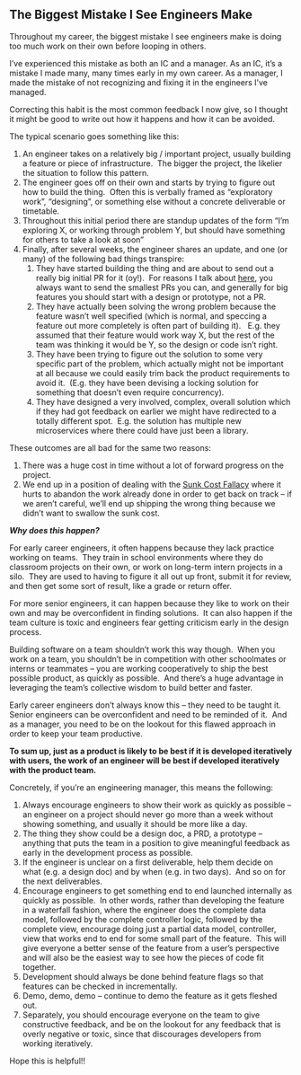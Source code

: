 ## The Biggest Mistake I See Engineers Make

<p>Throughout my career, the biggest mistake I see engineers make is doing too much work on their own before looping in others.&nbsp;&nbsp;</p>

<p>I’ve experienced this mistake as both an IC and a manager. As an IC, it’s a mistake I made many, many times early in my own career. As a manager, I made the mistake of not recognizing and fixing it in the engineers I’ve managed.&nbsp;&nbsp;</p>

<p>Correcting this habit is the most common feedback I now give, so I thought it might be good to write out how it happens and how it can be avoided.</p>

<p>The typical scenario goes something like this:</p>

<ol><li>An engineer takes on a relatively big / important project, usually building a feature or piece of infrastructure.&nbsp; The bigger the project, the likelier the situation to follow this pattern.</li><li>The engineer goes off on their own and starts by trying to figure out how to build the thing.&nbsp; Often this is verbally framed as “exploratory work”, “designing”, or something else without a concrete deliverable or timetable.</li><li>Throughout this initial period there are standup updates of the form “I’m exploring X, or working through problem Y, but should have something for others to take a look at soon”</li><li>Finally, after several weeks, the engineer shares an update, and one (or many) of the following bad things transpire:&nbsp;<ol><li>They have started building the thing and are about to send out a really big initial PR for it (oy!).&nbsp; For reasons I talk about <a href="https://thezbook.com/coding/#small-changes">here</a>, you always want to send the smallest PRs you can, and generally for big features you should start with a design or prototype, not a PR.</li><li>They have actually been solving the wrong problem because the feature wasn’t well specified (which is normal, and speccing a feature out more completely is often part of building it). &nbsp; E.g. they assumed that their feature would work way X, but the rest of the team was thinking it would be Y, so the design or code isn’t right.</li><li>They have been trying to figure out the solution to some very specific part of the problem, which actually might not be important at all because we could easily trim back the product requirements to avoid it.&nbsp; (E.g. they have been devising a locking solution for something that doesn’t even require concurrency).</li><li>They have designed a very involved, complex, overall solution which if they had got feedback on earlier we might have redirected to a totally different spot.&nbsp; E.g. the solution has multiple new microservices where there could have just been a library.</li></ol></li></ol>

<p>These outcomes are all bad for the same two reasons:</p>

<ol><li>There was a huge cost in time without a lot of forward progress on the project.</li><li>We end up in a position of dealing with the <a href="https://thedecisionlab.com/biases/the-sunk-cost-fallacy/">Sunk Cost Fallacy</a> where it hurts to abandon the work already done in order to get back on track – if we aren’t careful, we’ll end up shipping the wrong thing because we didn’t want to swallow the sunk cost.</li></ol>

***Why does this happen?***

<p>For early career engineers, it often happens because they lack practice working on teams.&nbsp; They train in school environments where they do classroom projects on their own, or work on long-term intern projects in a silo.&nbsp; They are used to having to figure it all out up front, submit it for review, and then get some sort of result, like a grade or return offer.</p>

<p>For more senior engineers, it can happen because they like to work on their own and may be overconfident in finding solutions.&nbsp; It can also happen if the team culture is toxic and engineers fear getting criticism early in the design process.</p>

<p>Building software on a team shouldn’t work this way though.&nbsp; When you work on a team, you shouldn’t be in competition with other schoolmates or interns or teammates – you are working cooperatively to ship the best possible product, as quickly as possible.&nbsp; And there’s a huge advantage in leveraging the team’s collective wisdom to build better and faster.&nbsp;&nbsp;</p>

<p>Early career engineers don’t always know this – they need to be taught it.&nbsp; Senior engineers can be overconfident and need to be reminded of it.&nbsp; And as a manager, you need to be on the lookout for this flawed approach in order to keep your team productive.</p>

<p><strong>To sum up, just as a product is likely to be best if it is developed iteratively with users, the work of an engineer will be best if developed iteratively with the product team.</strong></p>

<p>Concretely, if you’re an engineering manager, this means the following:</p>

<ol><li>Always encourage engineers to show their work as quickly as possible – an engineer on a project should never go more than a week without showing something, and usually it should be more like a day.&nbsp;&nbsp;</li><li>The thing they show could be a design doc, a PRD, a prototype – anything that puts the team in a position to give meaningful feedback as early in the development process as possible.&nbsp;</li><li>If the engineer is unclear on a first deliverable, help them decide on what (e.g. a design doc) and by when (e.g. in two days).&nbsp; And so on for the next deliverables.</li><li>Encourage engineers to get something end to end launched internally as quickly as possible.&nbsp; In other words, rather than developing the feature in a waterfall fashion, where the engineer does the complete data model, followed by the complete controller logic, followed by the complete view, encourage doing just a partial data model, controller, view that works end to end for some small part of the feature.&nbsp; This will give everyone a better sense of the feature from a user’s perspective and will also be the easiest way to see how the pieces of code fit together.</li><li>Development should always be done behind feature flags so that features can be checked in incrementally.</li><li>Demo, demo, demo – continue to demo the feature as it gets fleshed out.</li><li>Separately, you should encourage everyone on the team to give constructive feedback, and be on the lookout for any feedback that is overly negative or toxic, since that discourages developers from working iteratively.</li></ol>

<p>Hope this is helpful!!</p>
